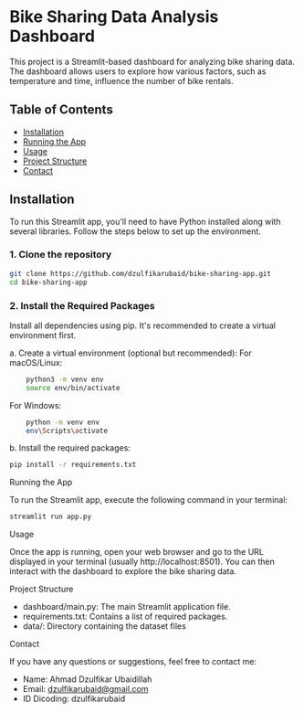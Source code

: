 # Bike Sharing Data Analysis Dashboard

This project is a Streamlit-based dashboard for analyzing bike sharing data. The dashboard allows users to explore how various factors, such as temperature and time, influence the number of bike rentals.

## Table of Contents
- [Installation](#installation)
- [Running the App](#running-the-app)
- [Usage](#usage)
- [Project Structure](#project-structure)
- [Contact](#contact)

## Installation

To run this Streamlit app, you'll need to have Python installed along with several libraries. Follow the steps below to set up the environment.

### 1. Clone the repository

```bash
git clone https://github.com/dzulfikarubaid/bike-sharing-app.git
cd bike-sharing-app
```
### 2. Install the Required Packages

Install all dependencies using pip. It's recommended to create a virtual environment first.

a. Create a virtual environment (optional but recommended):
For macOS/Linux:
```bash
    python3 -m venv env
    source env/bin/activate
```
For Windows:
```bash
    python -m venv env
    env\Scripts\activate
```

b. Install the required packages:
```bash
pip install -r requirements.txt
```

Running the App

To run the Streamlit app, execute the following command in your terminal:

```bash
streamlit run app.py
```
Usage

Once the app is running, open your web browser and go to the URL displayed in your terminal (usually http://localhost:8501). You can then interact with the dashboard to explore the bike sharing data.

Project Structure

- dashboard/main.py: The main Streamlit application file.
- requirements.txt: Contains a list of required packages.
- data/: Directory containing the dataset files 

Contact

If you have any questions or suggestions, feel free to contact me:

- Name: Ahmad Dzulfikar Ubaidillah
- Email: dzulfikarubaid@gmail.com
- ID Dicoding: dzulfikarubaid
